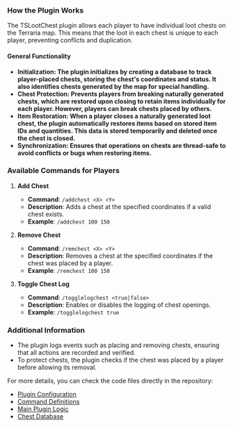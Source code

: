 ### How the Plugin Works

The TSLootChest plugin allows each player to have individual loot chests on the Terraria map. This means that the loot in each chest is unique to each player, preventing conflicts and duplication.

#### General Functionality
- **Initialization: The plugin initializes by creating a database to track player-placed chests, storing the chest's coordinates and status. It also identifies chests generated by the map for special handling.**
- **Chest Protection: Prevents players from breaking naturally generated chests, which are restored upon closing to retain items individually for each player. However, players can break chests placed by others.**
- **Item Restoration: When a player closes a naturally generated loot chest, the plugin automatically restores items based on stored item IDs and quantities. This data is stored temporarily and deleted once the chest is closed.**
- **Synchronization: Ensures that operations on chests are thread-safe to avoid conflicts or bugs when restoring items.**

### Available Commands for Players

1. **Add Chest**
   - **Command**: `/addchest <X> <Y>`
   - **Description**: Adds a chest at the specified coordinates if a valid chest exists.
   - **Example**: `/addchest 100 150`

2. **Remove Chest**
   - **Command**: `/remchest <X> <Y>`
   - **Description**: Removes a chest at the specified coordinates if the chest was placed by a player.
   - **Example**: `/remchest 100 150`

3. **Toggle Chest Log**
   - **Command**: `/togglelogchest <true|false>`
   - **Description**: Enables or disables the logging of chest openings.
   - **Example**: `/togglelogchest true`

### Additional Information

- The plugin logs events such as placing and removing chests, ensuring that all actions are recorded and verified.
- To protect chests, the plugin checks if the chest was placed by a player before allowing its removal.

For more details, you can check the code files directly in the repository:
- [Plugin Configuration](https://github.com/matheus-fsc/TSLootChest/blob/main/LootChest/Logicas/Config.cs)
- [Command Definitions](https://github.com/matheus-fsc/TSLootChest/blob/main/LootChest/Logicas/Comandos.cs)
- [Main Plugin Logic](https://github.com/matheus-fsc/TSLootChest/blob/main/LootChest/Logicas/LootChest.cs)
- [Chest Database](https://github.com/matheus-fsc/TSLootChest/blob/main/LootChest/Logicas/ChestDatabase%20.cs)
